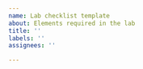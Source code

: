 ```yaml
---
name: Lab checklist template
about: Elements required in the lab
title: ''
labels: ''
assignees: ''

---
```



